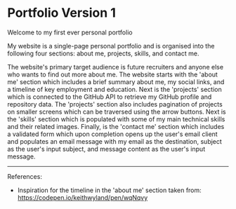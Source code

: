 # Portfolio Version 1
Welcome to my first ever personal portfolio

My website is a single-page personal portfolio and is organised into the following
four sections: about me, projects, skills, and contact me.

The website's primary target audience is future recruiters and anyone else who
wants to find out more about me. The website starts with the 'about me' section
which includes a brief summary about me, my social links, and a timeline of key
employment and education. Next is the 'projects' section which is connected to
the GitHub API to retrieve my GitHub profile and repository data. The 'projects'
section also includes pagination of projects on smaller screens which can be traversed
using the arrow buttons. Next is the 'skills' section which is populated with some
of my main technical skills and their related images. Finally, is the 'contact me'
section which includes a validated form which upon completion opens up the user's
email client and populates an email message with my email as the destination,
subject as the user's input subject, and message content as the user's input
message.

----------------------------------------------------------
References:
- Inspiration for the timeline in the 'about me' section taken from: https://codepen.io/keithwyland/pen/wqNqvy
